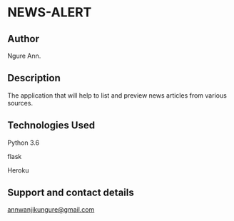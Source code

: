 # NEWS-ALERT


## **Author**
Ngure Ann.

## Description

The application that will help to list and preview news articles from various sources.   




## Technologies Used

Python 3.6

flask

Heroku

## Support and contact details

annwanjikungure@gmail.com

